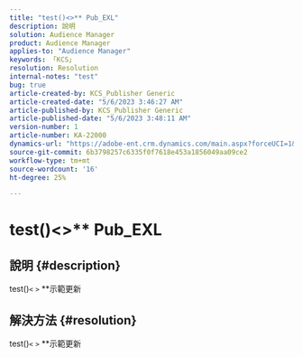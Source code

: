 ```yaml
---
title: "test()<>** Pub_EXL"
description: 說明
solution: Audience Manager
product: Audience Manager
applies-to: "Audience Manager"
keywords: 「KCS」
resolution: Resolution
internal-notes: "test"
bug: true
article-created-by: KCS_Publisher Generic
article-created-date: "5/6/2023 3:46:27 AM"
article-published-by: KCS_Publisher Generic
article-published-date: "5/6/2023 3:48:11 AM"
version-number: 1
article-number: KA-22000
dynamics-url: "https://adobe-ent.crm.dynamics.com/main.aspx?forceUCI=1&pagetype=entityrecord&etn=knowledgearticle&id=cfde118e-c0eb-ed11-8849-6045bd006239"
source-git-commit: 6b3798257c6335f0f7618e453a1856049aa09ce2
workflow-type: tm+mt
source-wordcount: '16'
ht-degree: 25%

---
```


# test()&lt;>\*\* Pub_EXL

## 說明 {#description}

test()`<` `>` \*\*示範更新

## 解決方法 {#resolution}


test()`<` `>` \*\*示範更新
